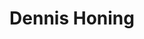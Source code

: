 ---
id: 30
title: 'Dennis Honing'
description: 'Dennis Honing is een Nederlandse moslim en opiniemaker. Hij schreef o.a. voor GeenStijl en TPO, maakte videos voor Café Weltschmerz, en is actief bij De Blauwe Tijger.'
keyword: Woordkunstenaar
image: avatar.webp
---